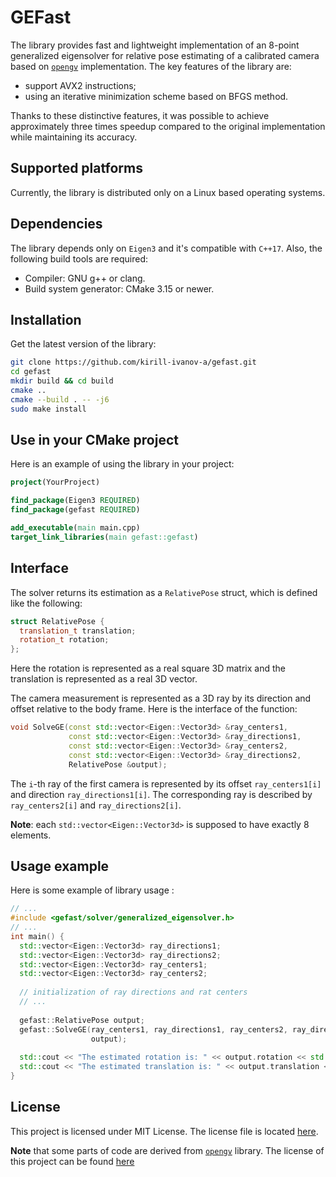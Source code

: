 # GEFast

The library provides fast and lightweight implementation of an 8-point generalized eigensolver for relative pose estimating of a calibrated camera based on [`opengv`](https://github.com/laurentkneip/opengv) implementation. The key features of the library are:
- support AVX2 instructions;
- using an iterative minimization scheme based on BFGS method.


Thanks to these distinctive features, it was possible to achieve approximately three times speedup compared to the original implementation while maintaining its accuracy.

## Supported platforms

Currently, the library is distributed only on a Linux based operating systems.

## Dependencies 

The library depends only on `Eigen3` and it's compatible with `C++17`. Also, the following build tools are required:
- Compiler: GNU g++ or clang.
- Build system generator: CMake 3.15 or newer.

## Installation

Get the latest version of the library:
```bash
git clone https://github.com/kirill-ivanov-a/gefast.git
cd gefast
mkdir build && cd build
cmake ..
cmake --build . -- -j6
sudo make install
```

## Use in your CMake project

Here is an example of using the library in your project:
```CMake
project(YourProject)

find_package(Eigen3 REQUIRED)
find_package(gefast REQUIRED)

add_executable(main main.cpp)
target_link_libraries(main gefast::gefast)
```

## Interface

The solver returns its estimation as a `RelativePose` struct, which is defined like the following:
```c++
struct RelativePose {
  translation_t translation;
  rotation_t rotation;
};
```
Here the rotation is represented as a real square 3D matrix and the translation is represented as a real 3D vector.

The camera measurement is represented as a 3D ray by its direction and offset relative to the body frame. Here is the interface of the function:
```c++
void SolveGE(const std::vector<Eigen::Vector3d> &ray_centers1,
             const std::vector<Eigen::Vector3d> &ray_directions1,
             const std::vector<Eigen::Vector3d> &ray_centers2,
             const std::vector<Eigen::Vector3d> &ray_directions2,
             RelativePose &output);
```
The `i`-th ray of the first camera is represented by its offset `ray_centers1[i]` and direction `ray_directions1[i]`. The corresponding ray is described by `ray_centers2[i]` and `ray_directions2[i]`.

**Note**: each `std::vector<Eigen::Vector3d>` is supposed to have exactly 8 elements.

## Usage example

Here is some example of library usage :
```c++
// ...
#include <gefast/solver/generalized_eigensolver.h>
// ...
int main() {
  std::vector<Eigen::Vector3d> ray_directions1;
  std::vector<Eigen::Vector3d> ray_directions2;
  std::vector<Eigen::Vector3d> ray_centers1;
  std::vector<Eigen::Vector3d> ray_centers2;
  
  // initialization of ray directions and rat centers 
  // ...
  
  gefast::RelativePose output;
  gefast::SolveGE(ray_centers1, ray_directions1, ray_centers2, ray_directions2,
                  output);
  
  std::cout << "The estimated rotation is: " << output.rotation << std::endl;
  std::cout << "The estimated translation is: " << output.translation << std::endl;
}

```

## License

This project is licensed under MIT License. The license file is located [here](https://github.com/kirill-ivanov-a/gefast/blob/main/LICENSE).

**Note** that some parts of code are derived from [`opengv`](https://github.com/laurentkneip/opengv) library. The license of this project can be found [here](https://github.com/laurentkneip/opengv/blob/master/License.txt)